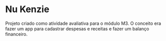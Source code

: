 # Nu Kenzie

Projeto criado como atividade avaliativa para o módulo M3. O conceito era fazer um app para cadastrar despesas e receitas e fazer um balanço financeiro. 
